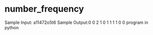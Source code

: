 # number_frequency
Sample Input: a11472o5t6          Sample Output:0  0 2 1 0 1 1 1 1 0 0   program in python

